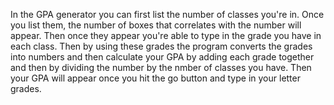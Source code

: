 In the GPA generator you can first list the number of classes you're in. Once you list them, the number of boxes that correlates with the number will appear. Then once they appear you're able to type in the grade you have in each class. Then by using these grades the program converts the grades into numbers and then calculate your GPA by adding each grade together and then by dividing the number by the nmber of classes you have. Then your GPA will appear once you hit the go button and type in your letter grades.
